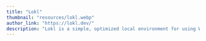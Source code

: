 ```yaml
---
title: "Lokl"
thumbnail: "resources/lokl.webp"
author_link: "https://lokl.dev/"
description: "Lokl is a simple, optimized local environment for using WordPress as a static site generator."
---
```

